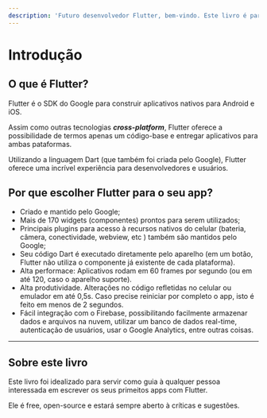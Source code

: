 ```yaml
---
description: 'Futuro desenvolvedor Flutter, bem-vindo. Este livro é para você.'
---
```


# Introdução

## O que é Flutter?

Flutter é o SDK do Google para construir aplicativos nativos para Android e iOS.

Assim como outras tecnologias _**cross-platform**_, Flutter oferece a possibilidade de termos apenas um código-base e entregar aplicativos para ambas pataformas.

Utilizando a linguagem Dart \(que também foi criada pelo Google\), Flutter oferece uma incrível experiência para desenvolvedores e usuários.

## Por que escolher Flutter para o seu app?

* Criado e mantido pelo Google;
* Mais de 170 widgets \(componentes\) prontos para serem utilizados;
* Principais plugins para acesso à recursos nativos do celular \(bateria, câmera, conectividade, webview, etc \) também são mantidos pelo Google;
* Seu código Dart é executado diretamente pelo aparelho \(em um botão, Flutter não utiliza o componente já existente de cada plataforma\). 
* Alta performace: Aplicativos rodam em 60 frames por segundo \(ou em até 120, caso o aparelho suporte\).
* Alta produtividade. Alterações no código refletidas no celular ou emulador em até 0,5s. Caso precise reiniciar por completo o app, isto é feito em menos de 2 segundos.
* Fácil integração com o Firebase, possibilitando facilmente armazenar dados e arquivos na nuvem, utilizar um banco de dados real-time, autenticação de usuários, usar o Google Analytics, entre outras coisas.
* * * * 
## Sobre este livro

Este livro foi idealizado para servir como guia à qualquer pessoa interessada em escrever os seus primeitos apps com Flutter. 

Ele é free, open-source e estará sempre aberto à críticas e sugestões.     



 

